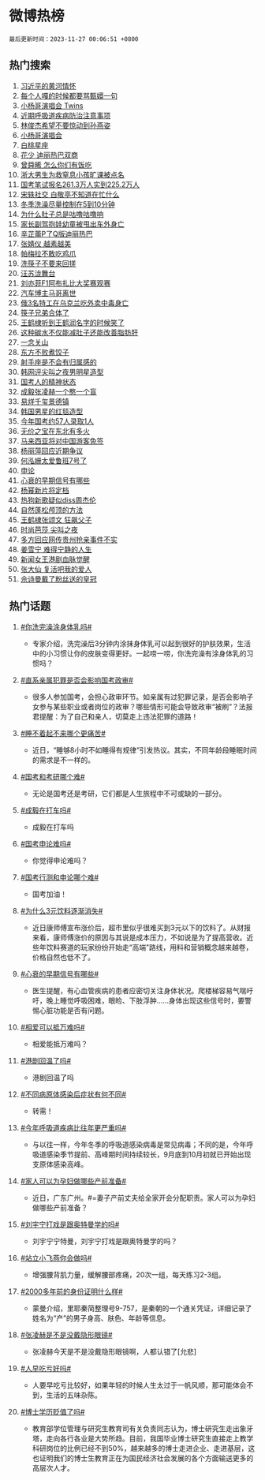 # 微博热榜

`最后更新时间：2023-11-27 00:06:51 +0800`

## 热门搜索

1. [习近平的黄河情怀](https://m.weibo.cn/search?containerid=100103type%3D1%26t%3D10%26q%3D%23%E4%B9%A0%E8%BF%91%E5%B9%B3%E7%9A%84%E9%BB%84%E6%B2%B3%E6%83%85%E6%80%80%23&stream_entry_id=51&isnewpage=1&extparam=seat%3D1%26pos%3D0%26dgr%3D0%26cate%3D10103%26c_type%3D51%26q%3D%2523%25E4%25B9%25A0%25E8%25BF%2591%25E5%25B9%25B3%25E7%259A%2584%25E9%25BB%2584%25E6%25B2%25B3%25E6%2583%2585%25E6%2580%2580%2523%26stream_entry_id%3D51%26filter_type%3Drealtimehot%26display_time%3D1701014810%26pre_seqid%3D170101481043101565298)
1. [每个人嘎的时候都要骂甄嬛一句](https://m.weibo.cn/search?containerid=100103type%3D1%26t%3D10%26q%3D%E6%AF%8F%E4%B8%AA%E4%BA%BA%E5%98%8E%E7%9A%84%E6%97%B6%E5%80%99%E9%83%BD%E8%A6%81%E9%AA%82%E7%94%84%E5%AC%9B%E4%B8%80%E5%8F%A5&stream_entry_id=31&isnewpage=1&extparam=seat%3D1%26c_type%3D31%26dgr%3D0%26cate%3D5001%26q%3D%25E6%25AF%258F%25E4%25B8%25AA%25E4%25BA%25BA%25E5%2598%258E%25E7%259A%2584%25E6%2597%25B6%25E5%2580%2599%25E9%2583%25BD%25E8%25A6%2581%25E9%25AA%2582%25E7%2594%2584%25E5%25AC%259B%25E4%25B8%2580%25E5%258F%25A5%26flag%3D2%26band_rank%3D1%26pos%3D0%26filter_type%3Drealtimehot%26stream_entry_id%3D31%26lcate%3D5001%26realpos%3D1%26display_time%3D1701014810%26pre_seqid%3D170101481043101565298)
1. [小杨哥演唱会 Twins](https://m.weibo.cn/search?containerid=100103type%3D1%26t%3D10%26q%3D%E5%B0%8F%E6%9D%A8%E5%93%A5%E6%BC%94%E5%94%B1%E4%BC%9A+Twins&stream_entry_id=31&isnewpage=1&extparam=seat%3D1%26c_type%3D31%26dgr%3D0%26cate%3D5001%26q%3D%25E5%25B0%258F%25E6%259D%25A8%25E5%2593%25A5%25E6%25BC%2594%25E5%2594%25B1%25E4%25BC%259A%2520Twins%26flag%3D1%26band_rank%3D2%26pos%3D1%26filter_type%3Drealtimehot%26stream_entry_id%3D31%26lcate%3D5001%26realpos%3D2%26display_time%3D1701014810%26pre_seqid%3D170101481043101565298)
1. [近期呼吸道疾病防治注意事项](https://m.weibo.cn/search?containerid=100103type%3D1%26t%3D10%26q%3D%23%E8%BF%91%E6%9C%9F%E5%91%BC%E5%90%B8%E9%81%93%E7%96%BE%E7%97%85%E9%98%B2%E6%B2%BB%E6%B3%A8%E6%84%8F%E4%BA%8B%E9%A1%B9%23&stream_entry_id=31&isnewpage=1&extparam=seat%3D1%26c_type%3D31%26dgr%3D0%26cate%3D5001%26q%3D%2523%25E8%25BF%2591%25E6%259C%259F%25E5%2591%25BC%25E5%2590%25B8%25E9%2581%2593%25E7%2596%25BE%25E7%2597%2585%25E9%2598%25B2%25E6%25B2%25BB%25E6%25B3%25A8%25E6%2584%258F%25E4%25BA%258B%25E9%25A1%25B9%2523%26flag%3D0%26band_rank%3D3%26pos%3D2%26filter_type%3Drealtimehot%26stream_entry_id%3D31%26lcate%3D5001%26realpos%3D3%26display_time%3D1701014810%26pre_seqid%3D170101481043101565298)
1. [林俊杰希望不要惊动到孙燕姿](https://m.weibo.cn/search?containerid=100103type%3D1%26t%3D10%26q%3D%23%E6%9E%97%E4%BF%8A%E6%9D%B0%E5%B8%8C%E6%9C%9B%E4%B8%8D%E8%A6%81%E6%83%8A%E5%8A%A8%E5%88%B0%E5%AD%99%E7%87%95%E5%A7%BF%23&stream_entry_id=31&isnewpage=1&extparam=seat%3D1%26c_type%3D31%26dgr%3D0%26cate%3D5001%26q%3D%2523%25E6%259E%2597%25E4%25BF%258A%25E6%259D%25B0%25E5%25B8%258C%25E6%259C%259B%25E4%25B8%258D%25E8%25A6%2581%25E6%2583%258A%25E5%258A%25A8%25E5%2588%25B0%25E5%25AD%2599%25E7%2587%2595%25E5%25A7%25BF%2523%26flag%3D1%26band_rank%3D4%26pos%3D3%26filter_type%3Drealtimehot%26stream_entry_id%3D31%26lcate%3D5001%26realpos%3D4%26display_time%3D1701014810%26pre_seqid%3D170101481043101565298)
1. [小杨哥演唱会](https://m.weibo.cn/search?containerid=100103type%3D1%26t%3D10%26q%3D%E5%B0%8F%E6%9D%A8%E5%93%A5%E6%BC%94%E5%94%B1%E4%BC%9A&stream_entry_id=31&isnewpage=1&extparam=seat%3D1%26c_type%3D31%26dgr%3D0%26cate%3D5001%26q%3D%25E5%25B0%258F%25E6%259D%25A8%25E5%2593%25A5%25E6%25BC%2594%25E5%2594%25B1%25E4%25BC%259A%26flag%3D0%26band_rank%3D5%26pos%3D4%26filter_type%3Drealtimehot%26stream_entry_id%3D31%26lcate%3D5001%26realpos%3D5%26display_time%3D1701014810%26pre_seqid%3D170101481043101565298)
1. [白桃星座](https://m.weibo.cn/search?containerid=100103type%3D1%26t%3D10%26q%3D%E7%99%BD%E6%A1%83%E6%98%9F%E5%BA%A7&stream_entry_id=31&isnewpage=1&extparam=seat%3D1%26c_type%3D31%26dgr%3D0%26cate%3D5001%26q%3D%25E7%2599%25BD%25E6%25A1%2583%25E6%2598%259F%25E5%25BA%25A7%26flag%3D1%26band_rank%3D6%26pos%3D5%26filter_type%3Drealtimehot%26stream_entry_id%3D31%26lcate%3D5001%26realpos%3D6%26display_time%3D1701014810%26pre_seqid%3D170101481043101565298)
1. [花少 迪丽热巴双商](https://m.weibo.cn/search?containerid=100103type%3D1%26t%3D10%26q%3D%E8%8A%B1%E5%B0%91+%E8%BF%AA%E4%B8%BD%E7%83%AD%E5%B7%B4%E5%8F%8C%E5%95%86&stream_entry_id=31&isnewpage=1&extparam=seat%3D1%26c_type%3D31%26dgr%3D0%26cate%3D5001%26q%3D%25E8%258A%25B1%25E5%25B0%2591%2520%25E8%25BF%25AA%25E4%25B8%25BD%25E7%2583%25AD%25E5%25B7%25B4%25E5%258F%258C%25E5%2595%2586%26flag%3D1%26band_rank%3D7%26pos%3D6%26filter_type%3Drealtimehot%26stream_entry_id%3D31%26lcate%3D5001%26realpos%3D7%26display_time%3D1701014810%26pre_seqid%3D170101481043101565298)
1. [曾舜晞 怎么你们有饭吃](https://m.weibo.cn/search?containerid=100103type%3D1%26t%3D10%26q%3D%E6%9B%BE%E8%88%9C%E6%99%9E+%E6%80%8E%E4%B9%88%E4%BD%A0%E4%BB%AC%E6%9C%89%E9%A5%AD%E5%90%83&stream_entry_id=31&isnewpage=1&extparam=seat%3D1%26c_type%3D31%26dgr%3D0%26cate%3D5001%26q%3D%25E6%259B%25BE%25E8%2588%259C%25E6%2599%259E%2520%25E6%2580%258E%25E4%25B9%2588%25E4%25BD%25A0%25E4%25BB%25AC%25E6%259C%2589%25E9%25A5%25AD%25E5%2590%2583%26flag%3D1%26band_rank%3D8%26pos%3D7%26filter_type%3Drealtimehot%26stream_entry_id%3D31%26lcate%3D5001%26realpos%3D8%26display_time%3D1701014810%26pre_seqid%3D170101481043101565298)
1. [浙大男生为救窒息小孩旷课被点名](https://m.weibo.cn/search?containerid=100103type%3D1%26t%3D10%26q%3D%23%E6%B5%99%E5%A4%A7%E7%94%B7%E7%94%9F%E4%B8%BA%E6%95%91%E7%AA%92%E6%81%AF%E5%B0%8F%E5%AD%A9%E6%97%B7%E8%AF%BE%E8%A2%AB%E7%82%B9%E5%90%8D%23&stream_entry_id=31&isnewpage=1&extparam=seat%3D1%26c_type%3D31%26dgr%3D0%26cate%3D5001%26q%3D%2523%25E6%25B5%2599%25E5%25A4%25A7%25E7%2594%25B7%25E7%2594%259F%25E4%25B8%25BA%25E6%2595%2591%25E7%25AA%2592%25E6%2581%25AF%25E5%25B0%258F%25E5%25AD%25A9%25E6%2597%25B7%25E8%25AF%25BE%25E8%25A2%25AB%25E7%2582%25B9%25E5%2590%258D%2523%26flag%3D32768%26band_rank%3D9%26pos%3D8%26filter_type%3Drealtimehot%26stream_entry_id%3D31%26lcate%3D5001%26realpos%3D9%26display_time%3D1701014810%26pre_seqid%3D170101481043101565298)
1. [国考笔试报名261.3万人实到225.2万人](https://m.weibo.cn/search?containerid=100103type%3D1%26t%3D10%26q%3D%23%E5%9B%BD%E8%80%83%E7%AC%94%E8%AF%95%E6%8A%A5%E5%90%8D261.3%E4%B8%87%E4%BA%BA%E5%AE%9E%E5%88%B0225.2%E4%B8%87%E4%BA%BA%23&stream_entry_id=31&isnewpage=1&extparam=seat%3D1%26c_type%3D31%26dgr%3D0%26cate%3D5001%26q%3D%2523%25E5%259B%25BD%25E8%2580%2583%25E7%25AC%2594%25E8%25AF%2595%25E6%258A%25A5%25E5%2590%258D261.3%25E4%25B8%2587%25E4%25BA%25BA%25E5%25AE%259E%25E5%2588%25B0225.2%25E4%25B8%2587%25E4%25BA%25BA%2523%26flag%3D1%26band_rank%3D10%26pos%3D9%26filter_type%3Drealtimehot%26stream_entry_id%3D31%26lcate%3D5001%26realpos%3D10%26display_time%3D1701014810%26pre_seqid%3D170101481043101565298)
1. [宋轶社交 白敬亭不知道在忙什么](https://m.weibo.cn/search?containerid=100103type%3D1%26t%3D10%26q%3D%E5%AE%8B%E8%BD%B6%E7%A4%BE%E4%BA%A4+%E7%99%BD%E6%95%AC%E4%BA%AD%E4%B8%8D%E7%9F%A5%E9%81%93%E5%9C%A8%E5%BF%99%E4%BB%80%E4%B9%88&stream_entry_id=31&isnewpage=1&extparam=seat%3D1%26c_type%3D31%26dgr%3D0%26cate%3D5001%26q%3D%25E5%25AE%258B%25E8%25BD%25B6%25E7%25A4%25BE%25E4%25BA%25A4%2520%25E7%2599%25BD%25E6%2595%25AC%25E4%25BA%25AD%25E4%25B8%258D%25E7%259F%25A5%25E9%2581%2593%25E5%259C%25A8%25E5%25BF%2599%25E4%25BB%2580%25E4%25B9%2588%26flag%3D2%26band_rank%3D11%26pos%3D10%26filter_type%3Drealtimehot%26stream_entry_id%3D31%26lcate%3D5001%26realpos%3D11%26display_time%3D1701014810%26pre_seqid%3D170101481043101565298)
1. [冬季洗澡尽量控制在5到10分钟](https://m.weibo.cn/search?containerid=100103type%3D1%26t%3D10%26q%3D%23%E5%86%AC%E5%AD%A3%E6%B4%97%E6%BE%A1%E5%B0%BD%E9%87%8F%E6%8E%A7%E5%88%B6%E5%9C%A85%E5%88%B010%E5%88%86%E9%92%9F%23&stream_entry_id=31&isnewpage=1&extparam=seat%3D1%26c_type%3D31%26dgr%3D0%26cate%3D5001%26q%3D%2523%25E5%2586%25AC%25E5%25AD%25A3%25E6%25B4%2597%25E6%25BE%25A1%25E5%25B0%25BD%25E9%2587%258F%25E6%258E%25A7%25E5%2588%25B6%25E5%259C%25A85%25E5%2588%25B010%25E5%2588%2586%25E9%2592%259F%2523%26flag%3D0%26band_rank%3D12%26pos%3D11%26filter_type%3Drealtimehot%26stream_entry_id%3D31%26lcate%3D5001%26realpos%3D12%26display_time%3D1701014810%26pre_seqid%3D170101481043101565298)
1. [为什么肚子总是咕噜咕噜响](https://m.weibo.cn/search?containerid=100103type%3D1%26t%3D10%26q%3D%E4%B8%BA%E4%BB%80%E4%B9%88%E8%82%9A%E5%AD%90%E6%80%BB%E6%98%AF%E5%92%95%E5%99%9C%E5%92%95%E5%99%9C%E5%93%8D&stream_entry_id=31&isnewpage=1&extparam=seat%3D1%26c_type%3D31%26dgr%3D0%26cate%3D5001%26q%3D%25E4%25B8%25BA%25E4%25BB%2580%25E4%25B9%2588%25E8%2582%259A%25E5%25AD%2590%25E6%2580%25BB%25E6%2598%25AF%25E5%2592%2595%25E5%2599%259C%25E5%2592%2595%25E5%2599%259C%25E5%2593%258D%26flag%3D1%26band_rank%3D13%26pos%3D12%26filter_type%3Drealtimehot%26stream_entry_id%3D31%26lcate%3D5001%26realpos%3D13%26display_time%3D1701014810%26pre_seqid%3D170101481043101565298)
1. [家长副驾抱娃幼童被甩出车外身亡](https://m.weibo.cn/search?containerid=100103type%3D1%26t%3D10%26q%3D%23%E5%AE%B6%E9%95%BF%E5%89%AF%E9%A9%BE%E6%8A%B1%E5%A8%83%E5%B9%BC%E7%AB%A5%E8%A2%AB%E7%94%A9%E5%87%BA%E8%BD%A6%E5%A4%96%E8%BA%AB%E4%BA%A1%23&stream_entry_id=31&isnewpage=1&extparam=seat%3D1%26c_type%3D31%26dgr%3D0%26cate%3D5001%26q%3D%2523%25E5%25AE%25B6%25E9%2595%25BF%25E5%2589%25AF%25E9%25A9%25BE%25E6%258A%25B1%25E5%25A8%2583%25E5%25B9%25BC%25E7%25AB%25A5%25E8%25A2%25AB%25E7%2594%25A9%25E5%2587%25BA%25E8%25BD%25A6%25E5%25A4%2596%25E8%25BA%25AB%25E4%25BA%25A1%2523%26flag%3D0%26band_rank%3D14%26pos%3D13%26filter_type%3Drealtimehot%26stream_entry_id%3D31%26lcate%3D5001%26realpos%3D14%26display_time%3D1701014810%26pre_seqid%3D170101481043101565298)
1. [辛芷蕾P了Q版迪丽热巴](https://m.weibo.cn/search?containerid=100103type%3D1%26t%3D10%26q%3D%23%E8%BE%9B%E8%8A%B7%E8%95%BEP%E4%BA%86Q%E7%89%88%E8%BF%AA%E4%B8%BD%E7%83%AD%E5%B7%B4%23&stream_entry_id=31&isnewpage=1&extparam=seat%3D1%26c_type%3D31%26dgr%3D0%26cate%3D5001%26q%3D%2523%25E8%25BE%259B%25E8%258A%25B7%25E8%2595%25BEP%25E4%25BA%2586Q%25E7%2589%2588%25E8%25BF%25AA%25E4%25B8%25BD%25E7%2583%25AD%25E5%25B7%25B4%2523%26flag%3D1%26band_rank%3D15%26pos%3D14%26filter_type%3Drealtimehot%26stream_entry_id%3D31%26lcate%3D5001%26realpos%3D15%26display_time%3D1701014810%26pre_seqid%3D170101481043101565298)
1. [张婧仪 越素越美](https://m.weibo.cn/search?containerid=100103type%3D1%26t%3D10%26q%3D%E5%BC%A0%E5%A9%A7%E4%BB%AA+%E8%B6%8A%E7%B4%A0%E8%B6%8A%E7%BE%8E&stream_entry_id=31&isnewpage=1&extparam=seat%3D1%26c_type%3D31%26dgr%3D0%26cate%3D5001%26q%3D%25E5%25BC%25A0%25E5%25A9%25A7%25E4%25BB%25AA%2520%25E8%25B6%258A%25E7%25B4%25A0%25E8%25B6%258A%25E7%25BE%258E%26flag%3D0%26band_rank%3D16%26pos%3D15%26filter_type%3Drealtimehot%26stream_entry_id%3D31%26lcate%3D5001%26realpos%3D16%26display_time%3D1701014810%26pre_seqid%3D170101481043101565298)
1. [帕梅拉不敢吃鸡爪](https://m.weibo.cn/search?containerid=100103type%3D1%26t%3D10%26q%3D%E5%B8%95%E6%A2%85%E6%8B%89%E4%B8%8D%E6%95%A2%E5%90%83%E9%B8%A1%E7%88%AA&stream_entry_id=31&isnewpage=1&extparam=seat%3D1%26c_type%3D31%26dgr%3D0%26cate%3D5001%26q%3D%25E5%25B8%2595%25E6%25A2%2585%25E6%258B%2589%25E4%25B8%258D%25E6%2595%25A2%25E5%2590%2583%25E9%25B8%25A1%25E7%2588%25AA%26flag%3D0%26band_rank%3D17%26pos%3D16%26filter_type%3Drealtimehot%26stream_entry_id%3D31%26lcate%3D5001%26realpos%3D17%26display_time%3D1701014810%26pre_seqid%3D170101481043101565298)
1. [洗筷子不要来回搓](https://m.weibo.cn/search?containerid=100103type%3D1%26t%3D10%26q%3D%23%E6%B4%97%E7%AD%B7%E5%AD%90%E4%B8%8D%E8%A6%81%E6%9D%A5%E5%9B%9E%E6%90%93%23&stream_entry_id=31&isnewpage=1&extparam=seat%3D1%26c_type%3D31%26dgr%3D0%26cate%3D5001%26q%3D%2523%25E6%25B4%2597%25E7%25AD%25B7%25E5%25AD%2590%25E4%25B8%258D%25E8%25A6%2581%25E6%259D%25A5%25E5%259B%259E%25E6%2590%2593%2523%26flag%3D1%26band_rank%3D18%26pos%3D17%26filter_type%3Drealtimehot%26stream_entry_id%3D31%26lcate%3D5001%26realpos%3D18%26display_time%3D1701014810%26pre_seqid%3D170101481043101565298)
1. [汪苏泷舞台](https://m.weibo.cn/search?containerid=100103type%3D1%26t%3D10%26q%3D%E6%B1%AA%E8%8B%8F%E6%B3%B7%E8%88%9E%E5%8F%B0&stream_entry_id=31&isnewpage=1&extparam=seat%3D1%26c_type%3D31%26dgr%3D0%26cate%3D5001%26q%3D%25E6%25B1%25AA%25E8%258B%258F%25E6%25B3%25B7%25E8%2588%259E%25E5%258F%25B0%26flag%3D1%26band_rank%3D19%26pos%3D18%26filter_type%3Drealtimehot%26stream_entry_id%3D31%26lcate%3D5001%26realpos%3D19%26display_time%3D1701014810%26pre_seqid%3D170101481043101565298)
1. [刘亦菲F1阿布扎比大奖赛观赛](https://m.weibo.cn/search?containerid=100103type%3D1%26t%3D10%26q%3D%23%E5%88%98%E4%BA%A6%E8%8F%B2F1%E9%98%BF%E5%B8%83%E6%89%8E%E6%AF%94%E5%A4%A7%E5%A5%96%E8%B5%9B%E8%A7%82%E8%B5%9B%23&stream_entry_id=31&isnewpage=1&extparam=seat%3D1%26c_type%3D31%26dgr%3D0%26cate%3D5001%26q%3D%2523%25E5%2588%2598%25E4%25BA%25A6%25E8%258F%25B2F1%25E9%2598%25BF%25E5%25B8%2583%25E6%2589%258E%25E6%25AF%2594%25E5%25A4%25A7%25E5%25A5%2596%25E8%25B5%259B%25E8%25A7%2582%25E8%25B5%259B%2523%26flag%3D0%26band_rank%3D20%26pos%3D19%26filter_type%3Drealtimehot%26stream_entry_id%3D31%26lcate%3D5001%26realpos%3D20%26display_time%3D1701014810%26pre_seqid%3D170101481043101565298)
1. [汽车博主马哥离世](https://m.weibo.cn/search?containerid=100103type%3D1%26t%3D10%26q%3D%E6%B1%BD%E8%BD%A6%E5%8D%9A%E4%B8%BB%E9%A9%AC%E5%93%A5%E7%A6%BB%E4%B8%96&stream_entry_id=31&isnewpage=1&extparam=seat%3D1%26c_type%3D31%26dgr%3D0%26cate%3D5001%26q%3D%25E6%25B1%25BD%25E8%25BD%25A6%25E5%258D%259A%25E4%25B8%25BB%25E9%25A9%25AC%25E5%2593%25A5%25E7%25A6%25BB%25E4%25B8%2596%26flag%3D0%26band_rank%3D21%26pos%3D20%26filter_type%3Drealtimehot%26stream_entry_id%3D31%26lcate%3D5001%26realpos%3D21%26display_time%3D1701014810%26pre_seqid%3D170101481043101565298)
1. [俄3名特工在乌克兰吃外卖中毒身亡](https://m.weibo.cn/search?containerid=100103type%3D1%26t%3D10%26q%3D%23%E4%BF%843%E5%90%8D%E7%89%B9%E5%B7%A5%E5%9C%A8%E4%B9%8C%E5%85%8B%E5%85%B0%E5%90%83%E5%A4%96%E5%8D%96%E4%B8%AD%E6%AF%92%E8%BA%AB%E4%BA%A1%23&stream_entry_id=31&isnewpage=1&extparam=seat%3D1%26c_type%3D31%26dgr%3D0%26cate%3D5001%26q%3D%2523%25E4%25BF%25843%25E5%2590%258D%25E7%2589%25B9%25E5%25B7%25A5%25E5%259C%25A8%25E4%25B9%258C%25E5%2585%258B%25E5%2585%25B0%25E5%2590%2583%25E5%25A4%2596%25E5%258D%2596%25E4%25B8%25AD%25E6%25AF%2592%25E8%25BA%25AB%25E4%25BA%25A1%2523%26flag%3D0%26band_rank%3D22%26pos%3D21%26filter_type%3Drealtimehot%26stream_entry_id%3D31%26lcate%3D5001%26realpos%3D22%26display_time%3D1701014810%26pre_seqid%3D170101481043101565298)
1. [筷子兄弟合体了](https://m.weibo.cn/search?containerid=100103type%3D1%26t%3D10%26q%3D%23%E7%AD%B7%E5%AD%90%E5%85%84%E5%BC%9F%E5%90%88%E4%BD%93%E4%BA%86%23&stream_entry_id=31&isnewpage=1&extparam=seat%3D1%26c_type%3D31%26dgr%3D0%26cate%3D5001%26q%3D%2523%25E7%25AD%25B7%25E5%25AD%2590%25E5%2585%2584%25E5%25BC%259F%25E5%2590%2588%25E4%25BD%2593%25E4%25BA%2586%2523%26flag%3D0%26band_rank%3D23%26pos%3D22%26filter_type%3Drealtimehot%26stream_entry_id%3D31%26lcate%3D5001%26realpos%3D23%26display_time%3D1701014810%26pre_seqid%3D170101481043101565298)
1. [王鹤棣听到王鹤润名字的时候笑了](https://m.weibo.cn/search?containerid=100103type%3D1%26t%3D10%26q%3D%23%E7%8E%8B%E9%B9%A4%E6%A3%A3%E5%90%AC%E5%88%B0%E7%8E%8B%E9%B9%A4%E6%B6%A6%E5%90%8D%E5%AD%97%E7%9A%84%E6%97%B6%E5%80%99%E7%AC%91%E4%BA%86%23&stream_entry_id=31&isnewpage=1&extparam=seat%3D1%26c_type%3D31%26dgr%3D0%26cate%3D5001%26q%3D%2523%25E7%258E%258B%25E9%25B9%25A4%25E6%25A3%25A3%25E5%2590%25AC%25E5%2588%25B0%25E7%258E%258B%25E9%25B9%25A4%25E6%25B6%25A6%25E5%2590%258D%25E5%25AD%2597%25E7%259A%2584%25E6%2597%25B6%25E5%2580%2599%25E7%25AC%2591%25E4%25BA%2586%2523%26flag%3D0%26band_rank%3D24%26pos%3D23%26filter_type%3Drealtimehot%26stream_entry_id%3D31%26lcate%3D5001%26realpos%3D24%26display_time%3D1701014810%26pre_seqid%3D170101481043101565298)
1. [这种碳水不仅能减肚子还能改善脂肪肝](https://m.weibo.cn/search?containerid=100103type%3D1%26t%3D10%26q%3D%23%E8%BF%99%E7%A7%8D%E7%A2%B3%E6%B0%B4%E4%B8%8D%E4%BB%85%E8%83%BD%E5%87%8F%E8%82%9A%E5%AD%90%E8%BF%98%E8%83%BD%E6%94%B9%E5%96%84%E8%84%82%E8%82%AA%E8%82%9D%23&stream_entry_id=31&isnewpage=1&extparam=seat%3D1%26c_type%3D31%26dgr%3D0%26cate%3D5001%26q%3D%2523%25E8%25BF%2599%25E7%25A7%258D%25E7%25A2%25B3%25E6%25B0%25B4%25E4%25B8%258D%25E4%25BB%2585%25E8%2583%25BD%25E5%2587%258F%25E8%2582%259A%25E5%25AD%2590%25E8%25BF%2598%25E8%2583%25BD%25E6%2594%25B9%25E5%2596%2584%25E8%2584%2582%25E8%2582%25AA%25E8%2582%259D%2523%26flag%3D0%26band_rank%3D25%26pos%3D24%26filter_type%3Drealtimehot%26stream_entry_id%3D31%26lcate%3D5001%26realpos%3D25%26display_time%3D1701014810%26pre_seqid%3D170101481043101565298)
1. [一念关山](https://m.weibo.cn/search?containerid=100103type%3D1%26t%3D10%26q%3D%E4%B8%80%E5%BF%B5%E5%85%B3%E5%B1%B1&stream_entry_id=31&isnewpage=1&extparam=seat%3D1%26c_type%3D31%26dgr%3D0%26cate%3D5001%26q%3D%25E4%25B8%2580%25E5%25BF%25B5%25E5%2585%25B3%25E5%25B1%25B1%26flag%3D1%26band_rank%3D26%26pos%3D25%26filter_type%3Drealtimehot%26stream_entry_id%3D31%26lcate%3D5001%26realpos%3D26%26display_time%3D1701014810%26pre_seqid%3D170101481043101565298)
1. [东方不败煮饺子](https://m.weibo.cn/search?containerid=100103type%3D1%26t%3D10%26q%3D%E4%B8%9C%E6%96%B9%E4%B8%8D%E8%B4%A5%E7%85%AE%E9%A5%BA%E5%AD%90&stream_entry_id=31&isnewpage=1&extparam=seat%3D1%26c_type%3D31%26dgr%3D0%26cate%3D5001%26q%3D%25E4%25B8%259C%25E6%2596%25B9%25E4%25B8%258D%25E8%25B4%25A5%25E7%2585%25AE%25E9%25A5%25BA%25E5%25AD%2590%26flag%3D1%26band_rank%3D27%26pos%3D26%26filter_type%3Drealtimehot%26stream_entry_id%3D31%26lcate%3D5001%26realpos%3D27%26display_time%3D1701014810%26pre_seqid%3D170101481043101565298)
1. [射手座是不会有归属感的](https://m.weibo.cn/search?containerid=100103type%3D1%26t%3D10%26q%3D%23%E5%B0%84%E6%89%8B%E5%BA%A7%E6%98%AF%E4%B8%8D%E4%BC%9A%E6%9C%89%E5%BD%92%E5%B1%9E%E6%84%9F%E7%9A%84%23&stream_entry_id=31&isnewpage=1&extparam=seat%3D1%26c_type%3D31%26dgr%3D0%26cate%3D5001%26q%3D%2523%25E5%25B0%2584%25E6%2589%258B%25E5%25BA%25A7%25E6%2598%25AF%25E4%25B8%258D%25E4%25BC%259A%25E6%259C%2589%25E5%25BD%2592%25E5%25B1%259E%25E6%2584%259F%25E7%259A%2584%2523%26flag%3D0%26band_rank%3D28%26pos%3D27%26filter_type%3Drealtimehot%26stream_entry_id%3D31%26lcate%3D5001%26realpos%3D28%26display_time%3D1701014810%26pre_seqid%3D170101481043101565298)
1. [韩网评尖叫之夜男明星造型](https://m.weibo.cn/search?containerid=100103type%3D1%26t%3D10%26q%3D%23%E9%9F%A9%E7%BD%91%E8%AF%84%E5%B0%96%E5%8F%AB%E4%B9%8B%E5%A4%9C%E7%94%B7%E6%98%8E%E6%98%9F%E9%80%A0%E5%9E%8B%23&stream_entry_id=31&isnewpage=1&extparam=seat%3D1%26c_type%3D31%26dgr%3D0%26cate%3D5001%26q%3D%2523%25E9%259F%25A9%25E7%25BD%2591%25E8%25AF%2584%25E5%25B0%2596%25E5%258F%25AB%25E4%25B9%258B%25E5%25A4%259C%25E7%2594%25B7%25E6%2598%258E%25E6%2598%259F%25E9%2580%25A0%25E5%259E%258B%2523%26flag%3D0%26band_rank%3D29%26pos%3D28%26filter_type%3Drealtimehot%26stream_entry_id%3D31%26lcate%3D5001%26realpos%3D29%26display_time%3D1701014810%26pre_seqid%3D170101481043101565298)
1. [国考人的精神状态](https://m.weibo.cn/search?containerid=100103type%3D1%26t%3D10%26q%3D%E5%9B%BD%E8%80%83%E4%BA%BA%E7%9A%84%E7%B2%BE%E7%A5%9E%E7%8A%B6%E6%80%81&stream_entry_id=31&isnewpage=1&extparam=seat%3D1%26c_type%3D31%26dgr%3D0%26cate%3D5001%26q%3D%25E5%259B%25BD%25E8%2580%2583%25E4%25BA%25BA%25E7%259A%2584%25E7%25B2%25BE%25E7%25A5%259E%25E7%258A%25B6%25E6%2580%2581%26flag%3D1%26band_rank%3D30%26pos%3D29%26filter_type%3Drealtimehot%26stream_entry_id%3D31%26lcate%3D5001%26realpos%3D30%26display_time%3D1701014810%26pre_seqid%3D170101481043101565298)
1. [成毅张凌赫一个憨一个盲](https://m.weibo.cn/search?containerid=100103type%3D1%26t%3D10%26q%3D%23%E6%88%90%E6%AF%85%E5%BC%A0%E5%87%8C%E8%B5%AB%E4%B8%80%E4%B8%AA%E6%86%A8%E4%B8%80%E4%B8%AA%E7%9B%B2%23&stream_entry_id=31&isnewpage=1&extparam=seat%3D1%26c_type%3D31%26dgr%3D0%26cate%3D5001%26q%3D%2523%25E6%2588%2590%25E6%25AF%2585%25E5%25BC%25A0%25E5%2587%258C%25E8%25B5%25AB%25E4%25B8%2580%25E4%25B8%25AA%25E6%2586%25A8%25E4%25B8%2580%25E4%25B8%25AA%25E7%259B%25B2%2523%26flag%3D0%26band_rank%3D31%26pos%3D30%26filter_type%3Drealtimehot%26stream_entry_id%3D31%26lcate%3D5001%26realpos%3D31%26display_time%3D1701014810%26pre_seqid%3D170101481043101565298)
1. [易烊千玺景德镇](https://m.weibo.cn/search?containerid=100103type%3D1%26t%3D10%26q%3D%E6%98%93%E7%83%8A%E5%8D%83%E7%8E%BA%E6%99%AF%E5%BE%B7%E9%95%87&stream_entry_id=31&isnewpage=1&extparam=seat%3D1%26c_type%3D31%26dgr%3D0%26cate%3D5001%26q%3D%25E6%2598%2593%25E7%2583%258A%25E5%258D%2583%25E7%258E%25BA%25E6%2599%25AF%25E5%25BE%25B7%25E9%2595%2587%26flag%3D1%26band_rank%3D32%26pos%3D31%26filter_type%3Drealtimehot%26stream_entry_id%3D31%26lcate%3D5001%26realpos%3D32%26display_time%3D1701014810%26pre_seqid%3D170101481043101565298)
1. [韩国男星的红毯造型](https://m.weibo.cn/search?containerid=100103type%3D1%26t%3D10%26q%3D%23%E9%9F%A9%E5%9B%BD%E7%94%B7%E6%98%9F%E7%9A%84%E7%BA%A2%E6%AF%AF%E9%80%A0%E5%9E%8B%23&stream_entry_id=31&isnewpage=1&extparam=seat%3D1%26c_type%3D31%26dgr%3D0%26cate%3D5001%26q%3D%2523%25E9%259F%25A9%25E5%259B%25BD%25E7%2594%25B7%25E6%2598%259F%25E7%259A%2584%25E7%25BA%25A2%25E6%25AF%25AF%25E9%2580%25A0%25E5%259E%258B%2523%26flag%3D0%26band_rank%3D33%26pos%3D32%26filter_type%3Drealtimehot%26stream_entry_id%3D31%26lcate%3D5001%26realpos%3D33%26display_time%3D1701014810%26pre_seqid%3D170101481043101565298)
1. [今年国考约57人录取1人](https://m.weibo.cn/search?containerid=100103type%3D1%26t%3D10%26q%3D%23%E4%BB%8A%E5%B9%B4%E5%9B%BD%E8%80%83%E7%BA%A657%E4%BA%BA%E5%BD%95%E5%8F%961%E4%BA%BA%23&stream_entry_id=31&isnewpage=1&extparam=seat%3D1%26c_type%3D31%26dgr%3D0%26cate%3D5001%26q%3D%2523%25E4%25BB%258A%25E5%25B9%25B4%25E5%259B%25BD%25E8%2580%2583%25E7%25BA%25A657%25E4%25BA%25BA%25E5%25BD%2595%25E5%258F%25961%25E4%25BA%25BA%2523%26flag%3D0%26band_rank%3D34%26pos%3D33%26filter_type%3Drealtimehot%26stream_entry_id%3D31%26lcate%3D5001%26realpos%3D34%26display_time%3D1701014810%26pre_seqid%3D170101481043101565298)
1. [无价之宝在东北有多火](https://m.weibo.cn/search?containerid=100103type%3D1%26t%3D10%26q%3D%23%E6%97%A0%E4%BB%B7%E4%B9%8B%E5%AE%9D%E5%9C%A8%E4%B8%9C%E5%8C%97%E6%9C%89%E5%A4%9A%E7%81%AB%23&stream_entry_id=31&isnewpage=1&extparam=seat%3D1%26c_type%3D31%26dgr%3D0%26cate%3D5001%26q%3D%2523%25E6%2597%25A0%25E4%25BB%25B7%25E4%25B9%258B%25E5%25AE%259D%25E5%259C%25A8%25E4%25B8%259C%25E5%258C%2597%25E6%259C%2589%25E5%25A4%259A%25E7%2581%25AB%2523%26flag%3D1%26band_rank%3D35%26pos%3D34%26filter_type%3Drealtimehot%26stream_entry_id%3D31%26lcate%3D5001%26realpos%3D35%26display_time%3D1701014810%26pre_seqid%3D170101481043101565298)
1. [马来西亚将对中国游客免签](https://m.weibo.cn/search?containerid=100103type%3D1%26t%3D10%26q%3D%23%E9%A9%AC%E6%9D%A5%E8%A5%BF%E4%BA%9A%E5%B0%86%E5%AF%B9%E4%B8%AD%E5%9B%BD%E6%B8%B8%E5%AE%A2%E5%85%8D%E7%AD%BE%23&stream_entry_id=31&isnewpage=1&extparam=seat%3D1%26c_type%3D31%26dgr%3D0%26cate%3D5001%26q%3D%2523%25E9%25A9%25AC%25E6%259D%25A5%25E8%25A5%25BF%25E4%25BA%259A%25E5%25B0%2586%25E5%25AF%25B9%25E4%25B8%25AD%25E5%259B%25BD%25E6%25B8%25B8%25E5%25AE%25A2%25E5%2585%258D%25E7%25AD%25BE%2523%26flag%3D0%26band_rank%3D36%26pos%3D35%26filter_type%3Drealtimehot%26stream_entry_id%3D31%26lcate%3D5001%26realpos%3D36%26display_time%3D1701014810%26pre_seqid%3D170101481043101565298)
1. [杨丽萍回应近期争议](https://m.weibo.cn/search?containerid=100103type%3D1%26t%3D10%26q%3D%23%E6%9D%A8%E4%B8%BD%E8%90%8D%E5%9B%9E%E5%BA%94%E8%BF%91%E6%9C%9F%E4%BA%89%E8%AE%AE%23&stream_entry_id=31&isnewpage=1&extparam=seat%3D1%26c_type%3D31%26dgr%3D0%26cate%3D5001%26q%3D%2523%25E6%259D%25A8%25E4%25B8%25BD%25E8%2590%258D%25E5%259B%259E%25E5%25BA%2594%25E8%25BF%2591%25E6%259C%259F%25E4%25BA%2589%25E8%25AE%25AE%2523%26flag%3D1%26band_rank%3D37%26pos%3D36%26filter_type%3Drealtimehot%26stream_entry_id%3D31%26lcate%3D5001%26realpos%3D37%26display_time%3D1701014810%26pre_seqid%3D170101481043101565298)
1. [何泓姗太爱鲁班7号了](https://m.weibo.cn/search?containerid=100103type%3D1%26t%3D10%26q%3D%23%E4%BD%95%E6%B3%93%E5%A7%97%E5%A4%AA%E7%88%B1%E9%B2%81%E7%8F%AD7%E5%8F%B7%E4%BA%86%23&stream_entry_id=31&isnewpage=1&extparam=seat%3D1%26c_type%3D31%26dgr%3D0%26cate%3D5001%26q%3D%2523%25E4%25BD%2595%25E6%25B3%2593%25E5%25A7%2597%25E5%25A4%25AA%25E7%2588%25B1%25E9%25B2%2581%25E7%258F%25AD7%25E5%258F%25B7%25E4%25BA%2586%2523%26flag%3D1%26band_rank%3D38%26pos%3D37%26filter_type%3Drealtimehot%26stream_entry_id%3D31%26lcate%3D5001%26realpos%3D38%26display_time%3D1701014810%26pre_seqid%3D170101481043101565298)
1. [申论](https://m.weibo.cn/search?containerid=100103type%3D1%26t%3D10%26q%3D%E7%94%B3%E8%AE%BA&stream_entry_id=31&isnewpage=1&extparam=seat%3D1%26c_type%3D31%26dgr%3D0%26cate%3D5001%26q%3D%25E7%2594%25B3%25E8%25AE%25BA%26flag%3D0%26band_rank%3D39%26pos%3D38%26filter_type%3Drealtimehot%26stream_entry_id%3D31%26lcate%3D5001%26realpos%3D39%26display_time%3D1701014810%26pre_seqid%3D170101481043101565298)
1. [心衰的早期信号有哪些](https://m.weibo.cn/search?containerid=100103type%3D1%26t%3D10%26q%3D%23%E5%BF%83%E8%A1%B0%E7%9A%84%E6%97%A9%E6%9C%9F%E4%BF%A1%E5%8F%B7%E6%9C%89%E5%93%AA%E4%BA%9B%23&stream_entry_id=31&isnewpage=1&extparam=seat%3D1%26c_type%3D31%26dgr%3D0%26cate%3D5001%26q%3D%2523%25E5%25BF%2583%25E8%25A1%25B0%25E7%259A%2584%25E6%2597%25A9%25E6%259C%259F%25E4%25BF%25A1%25E5%258F%25B7%25E6%259C%2589%25E5%2593%25AA%25E4%25BA%259B%2523%26flag%3D1%26band_rank%3D40%26pos%3D39%26filter_type%3Drealtimehot%26stream_entry_id%3D31%26lcate%3D5001%26realpos%3D40%26display_time%3D1701014810%26pre_seqid%3D170101481043101565298)
1. [杨幂新片将定档](https://m.weibo.cn/search?containerid=100103type%3D1%26t%3D10%26q%3D%23%E6%9D%A8%E5%B9%82%E6%96%B0%E7%89%87%E5%B0%86%E5%AE%9A%E6%A1%A3%23&stream_entry_id=31&isnewpage=1&extparam=seat%3D1%26c_type%3D31%26dgr%3D0%26cate%3D5001%26q%3D%2523%25E6%259D%25A8%25E5%25B9%2582%25E6%2596%25B0%25E7%2589%2587%25E5%25B0%2586%25E5%25AE%259A%25E6%25A1%25A3%2523%26flag%3D0%26band_rank%3D41%26pos%3D40%26filter_type%3Drealtimehot%26stream_entry_id%3D31%26lcate%3D5001%26realpos%3D41%26display_time%3D1701014810%26pre_seqid%3D170101481043101565298)
1. [热狗新歌疑似diss周杰伦](https://m.weibo.cn/search?containerid=100103type%3D1%26t%3D10%26q%3D%23%E7%83%AD%E7%8B%97%E6%96%B0%E6%AD%8C%E7%96%91%E4%BC%BCdiss%E5%91%A8%E6%9D%B0%E4%BC%A6%23&stream_entry_id=31&isnewpage=1&extparam=seat%3D1%26c_type%3D31%26dgr%3D0%26cate%3D5001%26q%3D%2523%25E7%2583%25AD%25E7%258B%2597%25E6%2596%25B0%25E6%25AD%258C%25E7%2596%2591%25E4%25BC%25BCdiss%25E5%2591%25A8%25E6%259D%25B0%25E4%25BC%25A6%2523%26flag%3D0%26band_rank%3D42%26pos%3D41%26filter_type%3Drealtimehot%26stream_entry_id%3D31%26lcate%3D5001%26realpos%3D42%26display_time%3D1701014810%26pre_seqid%3D170101481043101565298)
1. [自然蓬松颅顶的方法](https://m.weibo.cn/search?containerid=100103type%3D1%26t%3D10%26q%3D%E8%87%AA%E7%84%B6%E8%93%AC%E6%9D%BE%E9%A2%85%E9%A1%B6%E7%9A%84%E6%96%B9%E6%B3%95&stream_entry_id=31&isnewpage=1&extparam=seat%3D1%26c_type%3D31%26dgr%3D0%26cate%3D5001%26q%3D%25E8%2587%25AA%25E7%2584%25B6%25E8%2593%25AC%25E6%259D%25BE%25E9%25A2%2585%25E9%25A1%25B6%25E7%259A%2584%25E6%2596%25B9%25E6%25B3%2595%26flag%3D1%26band_rank%3D43%26pos%3D42%26filter_type%3Drealtimehot%26stream_entry_id%3D31%26lcate%3D5001%26realpos%3D43%26display_time%3D1701014810%26pre_seqid%3D170101481043101565298)
1. [王鹤棣张颂文 狂飙父子](https://m.weibo.cn/search?containerid=100103type%3D1%26t%3D10%26q%3D%E7%8E%8B%E9%B9%A4%E6%A3%A3%E5%BC%A0%E9%A2%82%E6%96%87+%E7%8B%82%E9%A3%99%E7%88%B6%E5%AD%90&stream_entry_id=31&isnewpage=1&extparam=seat%3D1%26c_type%3D31%26dgr%3D0%26cate%3D5001%26q%3D%25E7%258E%258B%25E9%25B9%25A4%25E6%25A3%25A3%25E5%25BC%25A0%25E9%25A2%2582%25E6%2596%2587%2520%25E7%258B%2582%25E9%25A3%2599%25E7%2588%25B6%25E5%25AD%2590%26flag%3D0%26band_rank%3D44%26pos%3D43%26filter_type%3Drealtimehot%26stream_entry_id%3D31%26lcate%3D5001%26realpos%3D44%26display_time%3D1701014810%26pre_seqid%3D170101481043101565298)
1. [时尚芭莎 尖叫之夜](https://m.weibo.cn/search?containerid=100103type%3D1%26t%3D10%26q%3D%E6%97%B6%E5%B0%9A%E8%8A%AD%E8%8E%8E+%E5%B0%96%E5%8F%AB%E4%B9%8B%E5%A4%9C&stream_entry_id=31&isnewpage=1&extparam=seat%3D1%26c_type%3D31%26dgr%3D0%26cate%3D5001%26q%3D%25E6%2597%25B6%25E5%25B0%259A%25E8%258A%25AD%25E8%258E%258E%2520%25E5%25B0%2596%25E5%258F%25AB%25E4%25B9%258B%25E5%25A4%259C%26flag%3D0%26band_rank%3D45%26pos%3D44%26filter_type%3Drealtimehot%26stream_entry_id%3D31%26lcate%3D5001%26realpos%3D45%26display_time%3D1701014810%26pre_seqid%3D170101481043101565298)
1. [多方回应网传贵州抢亲事件不实](https://m.weibo.cn/search?containerid=100103type%3D1%26t%3D10%26q%3D%23%E5%A4%9A%E6%96%B9%E5%9B%9E%E5%BA%94%E7%BD%91%E4%BC%A0%E8%B4%B5%E5%B7%9E%E6%8A%A2%E4%BA%B2%E4%BA%8B%E4%BB%B6%E4%B8%8D%E5%AE%9E%23&stream_entry_id=31&isnewpage=1&extparam=seat%3D1%26c_type%3D31%26dgr%3D0%26cate%3D5001%26q%3D%2523%25E5%25A4%259A%25E6%2596%25B9%25E5%259B%259E%25E5%25BA%2594%25E7%25BD%2591%25E4%25BC%25A0%25E8%25B4%25B5%25E5%25B7%259E%25E6%258A%25A2%25E4%25BA%25B2%25E4%25BA%258B%25E4%25BB%25B6%25E4%25B8%258D%25E5%25AE%259E%2523%26flag%3D0%26band_rank%3D46%26pos%3D45%26filter_type%3Drealtimehot%26stream_entry_id%3D31%26lcate%3D5001%26realpos%3D46%26display_time%3D1701014810%26pre_seqid%3D170101481043101565298)
1. [姜雪宁 难得宁静的人生](https://m.weibo.cn/search?containerid=100103type%3D1%26t%3D10%26q%3D%E5%A7%9C%E9%9B%AA%E5%AE%81+%E9%9A%BE%E5%BE%97%E5%AE%81%E9%9D%99%E7%9A%84%E4%BA%BA%E7%94%9F&stream_entry_id=31&isnewpage=1&extparam=seat%3D1%26c_type%3D31%26dgr%3D0%26cate%3D5001%26q%3D%25E5%25A7%259C%25E9%259B%25AA%25E5%25AE%2581%2520%25E9%259A%25BE%25E5%25BE%2597%25E5%25AE%2581%25E9%259D%2599%25E7%259A%2584%25E4%25BA%25BA%25E7%2594%259F%26flag%3D1%26band_rank%3D47%26pos%3D46%26filter_type%3Drealtimehot%26stream_entry_id%3D31%26lcate%3D5001%26realpos%3D47%26display_time%3D1701014810%26pre_seqid%3D170101481043101565298)
1. [新闻女王港剧血脉觉醒](https://m.weibo.cn/search?containerid=100103type%3D1%26t%3D10%26q%3D%23%E6%96%B0%E9%97%BB%E5%A5%B3%E7%8E%8B%E6%B8%AF%E5%89%A7%E8%A1%80%E8%84%89%E8%A7%89%E9%86%92%23&stream_entry_id=31&isnewpage=1&extparam=seat%3D1%26c_type%3D31%26dgr%3D0%26cate%3D5001%26q%3D%2523%25E6%2596%25B0%25E9%2597%25BB%25E5%25A5%25B3%25E7%258E%258B%25E6%25B8%25AF%25E5%2589%25A7%25E8%25A1%2580%25E8%2584%2589%25E8%25A7%2589%25E9%2586%2592%2523%26flag%3D0%26band_rank%3D48%26pos%3D47%26filter_type%3Drealtimehot%26stream_entry_id%3D31%26lcate%3D5001%26realpos%3D48%26display_time%3D1701014810%26pre_seqid%3D170101481043101565298)
1. [张大仙 复活吧我的爱人](https://m.weibo.cn/search?containerid=100103type%3D1%26t%3D10%26q%3D%E5%BC%A0%E5%A4%A7%E4%BB%99+%E5%A4%8D%E6%B4%BB%E5%90%A7%E6%88%91%E7%9A%84%E7%88%B1%E4%BA%BA&stream_entry_id=31&isnewpage=1&extparam=seat%3D1%26c_type%3D31%26dgr%3D0%26cate%3D5001%26q%3D%25E5%25BC%25A0%25E5%25A4%25A7%25E4%25BB%2599%2520%25E5%25A4%258D%25E6%25B4%25BB%25E5%2590%25A7%25E6%2588%2591%25E7%259A%2584%25E7%2588%25B1%25E4%25BA%25BA%26flag%3D0%26band_rank%3D49%26pos%3D48%26filter_type%3Drealtimehot%26stream_entry_id%3D31%26lcate%3D5001%26realpos%3D49%26display_time%3D1701014810%26pre_seqid%3D170101481043101565298)
1. [佘诗曼戴了粉丝送的皇冠](https://m.weibo.cn/search?containerid=100103type%3D1%26t%3D10%26q%3D%23%E4%BD%98%E8%AF%97%E6%9B%BC%E6%88%B4%E4%BA%86%E7%B2%89%E4%B8%9D%E9%80%81%E7%9A%84%E7%9A%87%E5%86%A0%23&stream_entry_id=31&isnewpage=1&extparam=seat%3D1%26c_type%3D31%26dgr%3D0%26cate%3D5001%26q%3D%2523%25E4%25BD%2598%25E8%25AF%2597%25E6%259B%25BC%25E6%2588%25B4%25E4%25BA%2586%25E7%25B2%2589%25E4%25B8%259D%25E9%2580%2581%25E7%259A%2584%25E7%259A%2587%25E5%2586%25A0%2523%26flag%3D0%26band_rank%3D50%26pos%3D49%26filter_type%3Drealtimehot%26stream_entry_id%3D31%26lcate%3D5001%26realpos%3D50%26display_time%3D1701014810%26pre_seqid%3D170101481043101565298)

## 热门话题

1. [#你洗完澡涂身体乳吗#](https://m.weibo.cn/search?containerid=231522type%3D1%26t%3D10%26q%3D%23%E4%BD%A0%E6%B4%97%E5%AE%8C%E6%BE%A1%E6%B6%82%E8%BA%AB%E4%BD%93%E4%B9%B3%E5%90%97%23&stream_entry_id=128&isnewpage=1&extparam=seat%3D1%26lcate%3D5004%26unitid%3D1701001925544%26cate%3D5004%26c_type%3D128%26pos%3D1-0-0%26dgr%3D0%26display_time%3D1701014811%26pre_seqid%3D1701014811513029812137)
    - 专家介绍，洗完澡后3分钟内涂抹身体乳可以起到很好的护肤效果，生活中的小习惯让你的皮肤变得更好。一起唠一唠，你洗完澡有涂身体乳的习惯吗？

1. [#直系亲属犯罪是否会影响国考政审#](https://m.weibo.cn/search?containerid=231522type%3D1%26t%3D10%26q%3D%23%E7%9B%B4%E7%B3%BB%E4%BA%B2%E5%B1%9E%E7%8A%AF%E7%BD%AA%E6%98%AF%E5%90%A6%E4%BC%9A%E5%BD%B1%E5%93%8D%E5%9B%BD%E8%80%83%E6%94%BF%E5%AE%A1%23&stream_entry_id=128&isnewpage=1&extparam=seat%3D1%26lcate%3D5004%26unitid%3D1701004325824%26cate%3D5004%26c_type%3D128%26pos%3D1-0-1%26dgr%3D0%26display_time%3D1701014811%26pre_seqid%3D1701014811513029812137)
    - 很多人参加国考，会担心政审环节。如亲属有过犯罪记录，是否会影响子女参与某些职业或者岗位的政审？哪些情形可能会导致政审“被刷”？法报君提醒：为了自己和亲人，切莫走上违法犯罪的道路！

1. [#睡不着起不来哪个更痛苦#](https://m.weibo.cn/search?containerid=231522type%3D1%26t%3D10%26q%3D%23%E7%9D%A1%E4%B8%8D%E7%9D%80%E8%B5%B7%E4%B8%8D%E6%9D%A5%E5%93%AA%E4%B8%AA%E6%9B%B4%E7%97%9B%E8%8B%A6%23&stream_entry_id=128&isnewpage=1&extparam=seat%3D1%26lcate%3D5004%26unitid%3D1701003461344%26cate%3D5004%26c_type%3D128%26pos%3D1-0-2%26dgr%3D0%26display_time%3D1701014811%26pre_seqid%3D1701014811513029812137)
    - 近日，“睡够8小时不如睡得有规律”引发热议。其实，不同年龄段睡眠时间的需求是不一样的。

1. [#国考和考研哪个难#](https://m.weibo.cn/search?containerid=231522type%3D1%26t%3D10%26q%3D%23%E5%9B%BD%E8%80%83%E5%92%8C%E8%80%83%E7%A0%94%E5%93%AA%E4%B8%AA%E9%9A%BE%23&stream_entry_id=128&isnewpage=1&extparam=seat%3D1%26lcate%3D5004%26unitid%3D1700977018946%26cate%3D5004%26c_type%3D128%26pos%3D1-0-3%26dgr%3D0%26display_time%3D1701014811%26pre_seqid%3D1701014811513029812137)
    - 无论是国考还是考研，它们都是人生旅程中不可或缺的一部分。

1. [#成毅在打车吗#](https://m.weibo.cn/search?containerid=231522type%3D1%26t%3D10%26q%3D%23%E6%88%90%E6%AF%85%E5%9C%A8%E6%89%93%E8%BD%A6%E5%90%97%23&stream_entry_id=128&isnewpage=1&extparam=seat%3D1%26lcate%3D5004%26unitid%3D1700915272156%26cate%3D5004%26c_type%3D128%26pos%3D1-0-4%26dgr%3D0%26display_time%3D1701014811%26pre_seqid%3D1701014811513029812137)
    - 成毅在打车吗

1. [#国考申论难吗#](https://m.weibo.cn/search?containerid=231522type%3D1%26t%3D10%26q%3D%23%E5%9B%BD%E8%80%83%E7%94%B3%E8%AE%BA%E9%9A%BE%E5%90%97%23&stream_entry_id=128&isnewpage=1&extparam=seat%3D1%26lcate%3D5004%26unitid%3D1700993238292%26cate%3D5004%26c_type%3D128%26pos%3D1-0-5%26dgr%3D0%26display_time%3D1701014811%26pre_seqid%3D1701014811513029812137)
    - 你觉得申论难吗？

1. [#国考行测和申论哪个难#](https://m.weibo.cn/search?containerid=231522type%3D1%26t%3D10%26q%3D%23%E5%9B%BD%E8%80%83%E8%A1%8C%E6%B5%8B%E5%92%8C%E7%94%B3%E8%AE%BA%E5%93%AA%E4%B8%AA%E9%9A%BE%23&stream_entry_id=128&isnewpage=1&extparam=seat%3D1%26lcate%3D5004%26unitid%3D1700926720746%26cate%3D5004%26c_type%3D128%26pos%3D1-0-6%26dgr%3D0%26display_time%3D1701014811%26pre_seqid%3D1701014811513029812137)
    - 国考加油！

1. [#为什么3元饮料逐渐消失#](https://m.weibo.cn/search?containerid=231522type%3D1%26t%3D10%26q%3D%23%E4%B8%BA%E4%BB%80%E4%B9%883%E5%85%83%E9%A5%AE%E6%96%99%E9%80%90%E6%B8%90%E6%B6%88%E5%A4%B1%23&stream_entry_id=128&isnewpage=1&extparam=seat%3D1%26lcate%3D5004%26unitid%3D1700969273875%26cate%3D5004%26c_type%3D128%26pos%3D1-0-7%26dgr%3D0%26display_time%3D1701014811%26pre_seqid%3D1701014811513029812137)
    - 近日康师傅宣布涨价后，超市里似乎很难买到3元以下的饮料了。从财报来看，康师傅涨价的原因与其说是成本压力，不如说是为了提高营收。近些年饮料赛道的玩家纷纷开始走“高端”路线，用料和营销概念越来越卷，价格自然也低不了。

1. [#心衰的早期信号有哪些#](https://m.weibo.cn/search?containerid=231522type%3D1%26t%3D10%26q%3D%23%E5%BF%83%E8%A1%B0%E7%9A%84%E6%97%A9%E6%9C%9F%E4%BF%A1%E5%8F%B7%E6%9C%89%E5%93%AA%E4%BA%9B%23&stream_entry_id=128&isnewpage=1&extparam=seat%3D1%26lcate%3D5004%26unitid%3D1701009146299%26cate%3D5004%26c_type%3D128%26pos%3D1-0-8%26dgr%3D0%26display_time%3D1701014811%26pre_seqid%3D1701014811513029812137)
    - 医生提醒，有心血管疾病的患者应密切关注身体状况。爬楼梯容易气喘吁吁，晚上睡觉呼吸困难，眼睑、下肢浮肿……身体出现这些信号时，要警惕心脏功能是否有问题。

1. [#相爱可以抵万难吗#](https://m.weibo.cn/search?containerid=231522type%3D1%26t%3D10%26q%3D%23%E7%9B%B8%E7%88%B1%E5%8F%AF%E4%BB%A5%E6%8A%B5%E4%B8%87%E9%9A%BE%E5%90%97%23&stream_entry_id=128&isnewpage=1&extparam=seat%3D1%26lcate%3D5004%26unitid%3D1700978249217%26cate%3D5004%26c_type%3D128%26pos%3D1-0-9%26dgr%3D0%26display_time%3D1701014811%26pre_seqid%3D1701014811513029812137)
    - 相爱能抵万难吗？

1. [#港剧回温了吗#](https://m.weibo.cn/search?containerid=231522type%3D1%26t%3D10%26q%3D%23%E6%B8%AF%E5%89%A7%E5%9B%9E%E6%B8%A9%E4%BA%86%E5%90%97%23&stream_entry_id=128&isnewpage=1&extparam=seat%3D1%26lcate%3D5004%26unitid%3D1701006144139%26cate%3D5004%26c_type%3D128%26pos%3D1-0-10%26dgr%3D0%26display_time%3D1701014811%26pre_seqid%3D1701014811513029812137)
    - 港剧回温了吗

1. [#不同病原体感染后症状有何不同#](https://m.weibo.cn/search?containerid=231522type%3D1%26t%3D10%26q%3D%23%E4%B8%8D%E5%90%8C%E7%97%85%E5%8E%9F%E4%BD%93%E6%84%9F%E6%9F%93%E5%90%8E%E7%97%87%E7%8A%B6%E6%9C%89%E4%BD%95%E4%B8%8D%E5%90%8C%23&stream_entry_id=128&isnewpage=1&extparam=seat%3D1%26lcate%3D5004%26unitid%3D1700977015196%26cate%3D5004%26c_type%3D128%26pos%3D1-0-11%26dgr%3D0%26display_time%3D1701014811%26pre_seqid%3D1701014811513029812137)
    - 转需！

1. [#今年呼吸道疾病比往年更严重吗#](https://m.weibo.cn/search?containerid=231522type%3D1%26t%3D10%26q%3D%23%E4%BB%8A%E5%B9%B4%E5%91%BC%E5%90%B8%E9%81%93%E7%96%BE%E7%97%85%E6%AF%94%E5%BE%80%E5%B9%B4%E6%9B%B4%E4%B8%A5%E9%87%8D%E5%90%97%23&stream_entry_id=128&isnewpage=1&extparam=seat%3D1%26lcate%3D5004%26unitid%3D1700981221411%26cate%3D5004%26c_type%3D128%26pos%3D1-0-12%26dgr%3D0%26display_time%3D1701014811%26pre_seqid%3D1701014811513029812137)
    - 与以往一样，今年冬季的呼吸道感染病毒是常见病毒；不同的是，今年呼吸道感染季节提前、高峰期时间持续较长，9月底到10月初就已开始出现支原体感染高峰。

1. [#家人可以为孕妇做哪些产前准备#](https://m.weibo.cn/search?containerid=231522type%3D1%26t%3D10%26q%3D%23%E5%AE%B6%E4%BA%BA%E5%8F%AF%E4%BB%A5%E4%B8%BA%E5%AD%95%E5%A6%87%E5%81%9A%E5%93%AA%E4%BA%9B%E4%BA%A7%E5%89%8D%E5%87%86%E5%A4%87%23&stream_entry_id=128&isnewpage=1&extparam=seat%3D1%26lcate%3D5004%26unitid%3D1701006448283%26cate%3D5004%26c_type%3D128%26pos%3D1-0-13%26dgr%3D0%26display_time%3D1701014811%26pre_seqid%3D1701014811513029812137)
    - 近日，广东广州。#=妻子产前丈夫给全家开会分配职责。家人可以为孕妇做哪些产前准备？ ​

1. [#刘宇宁打戏是跟奥特曼学的吗#](https://m.weibo.cn/search?containerid=231522type%3D1%26t%3D10%26q%3D%23%E5%88%98%E5%AE%87%E5%AE%81%E6%89%93%E6%88%8F%E6%98%AF%E8%B7%9F%E5%A5%A5%E7%89%B9%E6%9B%BC%E5%AD%A6%E7%9A%84%E5%90%97%23&stream_entry_id=128&isnewpage=1&extparam=seat%3D1%26lcate%3D5004%26unitid%3D1701010645831%26cate%3D5004%26c_type%3D128%26pos%3D1-0-14%26dgr%3D0%26display_time%3D1701014811%26pre_seqid%3D1701014811513029812137)
    - 刘宇宁宁特曼，刘宇宁打戏是跟奥特曼学的吗？

1. [#站立小飞燕你会做吗#](https://m.weibo.cn/search?containerid=231522type%3D1%26t%3D10%26q%3D%23%E7%AB%99%E7%AB%8B%E5%B0%8F%E9%A3%9E%E7%87%95%E4%BD%A0%E4%BC%9A%E5%81%9A%E5%90%97%23&stream_entry_id=128&isnewpage=1&extparam=seat%3D1%26lcate%3D5004%26unitid%3D1700917048307%26cate%3D5004%26c_type%3D128%26pos%3D1-0-15%26dgr%3D0%26display_time%3D1701014811%26pre_seqid%3D1701014811513029812137)
    - 增强腰背肌力量，缓解腰部疼痛，20次一组，每天练习2-3组。

1. [#2000多年前的身份证明什么样#](https://m.weibo.cn/search?containerid=231522type%3D1%26t%3D10%26q%3D%232000%E5%A4%9A%E5%B9%B4%E5%89%8D%E7%9A%84%E8%BA%AB%E4%BB%BD%E8%AF%81%E6%98%8E%E4%BB%80%E4%B9%88%E6%A0%B7%23&stream_entry_id=128&isnewpage=1&extparam=seat%3D1%26lcate%3D5004%26unitid%3D1700975814765%26cate%3D5004%26c_type%3D128%26pos%3D1-0-16%26dgr%3D0%26display_time%3D1701014811%26pre_seqid%3D1701014811513029812137)
    - 蒙曼介绍，里耶秦简整理号9-757，是秦朝的一个通关凭证，详细记录了姓名为“产”的男子身高、肤色、年龄等信息。

1. [#张凌赫是不是没戴隐形眼镜#](https://m.weibo.cn/search?containerid=231522type%3D1%26t%3D10%26q%3D%23%E5%BC%A0%E5%87%8C%E8%B5%AB%E6%98%AF%E4%B8%8D%E6%98%AF%E6%B2%A1%E6%88%B4%E9%9A%90%E5%BD%A2%E7%9C%BC%E9%95%9C%23&stream_entry_id=128&isnewpage=1&extparam=seat%3D1%26lcate%3D5004%26unitid%3D1700924871420%26cate%3D5004%26c_type%3D128%26pos%3D1-0-17%26dgr%3D0%26display_time%3D1701014811%26pre_seqid%3D1701014811513029812137)
    - 张凌赫今天是不是没戴隐形眼镜啊，人都认错了[允悲]

1. [#人早吃亏好吗#](https://m.weibo.cn/search?containerid=231522type%3D1%26t%3D10%26q%3D%23%E4%BA%BA%E6%97%A9%E5%90%83%E4%BA%8F%E5%A5%BD%E5%90%97%23&stream_entry_id=128&isnewpage=1&extparam=seat%3D1%26lcate%3D5004%26unitid%3D1700893654718%26cate%3D5004%26c_type%3D128%26pos%3D1-0-18%26dgr%3D0%26display_time%3D1701014811%26pre_seqid%3D1701014811513029812137)
    - 人要早吃亏比较好，如果年轻的时候人生太过于一帆风顺，那可能体会不到，生活的五味杂陈。

1. [#博士学历贬值了吗#](https://m.weibo.cn/search?containerid=231522type%3D1%26t%3D10%26q%3D%23%E5%8D%9A%E5%A3%AB%E5%AD%A6%E5%8E%86%E8%B4%AC%E5%80%BC%E4%BA%86%E5%90%97%23&stream_entry_id=128&isnewpage=1&extparam=seat%3D1%26lcate%3D5004%26unitid%3D1700883764504%26cate%3D5004%26c_type%3D128%26pos%3D1-0-19%26dgr%3D0%26display_time%3D1701014811%26pre_seqid%3D1701014811513029812137)
    - 教育部学位管理与研究生教育司有关负责同志认为，博士研究生走出象牙塔，走向各行各业是大势所趋。目前，我国毕业博士研究生直接走上教学科研岗位的比例已经不到50%，越来越多的博士走进企业、走进基层，这也证明我们的博士生教育正在为国民经济社会发展的各个方面输送更多的高层次人才。

